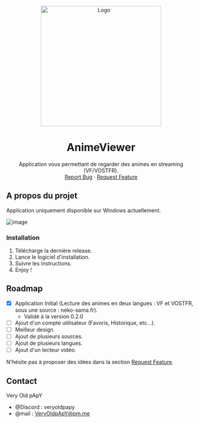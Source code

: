 <br />
<div align="center">
  <a href="https://github.com/VeryOldpApY/AnimeViewer">
    <img src="https://github.com/VeryOldpApY/AnimeViewer/assets/12466017/64298ee8-f549-4981-bf2c-303b1887d8f1" alt="Logo" width="320" height="320">
  </a>

<h1 align="center">AnimeViewer</h1>
  <p align="center">
    Application vous permettant de regarder des animes en streaming (VF/VOSTFR).
    <br />
    <a href="https://github.com/VeryOldpApY/AnimeViewer/issues">Report Bug</a>
    ·
    <a href="https://github.com/VeryOldpApY/AnimeViewer/issues">Request Feature</a>
  </p>
</div>


<!-- ABOUT THE PROJECT -->
## A propos du projet
Application uniquement disponible sur Windows actuellement.

![image](https://github.com/VeryOldpApY/AnimeViewer/assets/12466017/5f6285d3-0add-4bfc-ad75-9af6129506cf)

### Installation

1. Télécharge la dernière release.
2. Lance le logiciel d'installation.
3. Suivre les instructions.
4. Enjoy !

<!-- ROADMAP -->
## Roadmap

- [x] Application Initial (Lecture des animes en deux langues : VF et VOSTFR, sous une source : neko-sama.fr).
  - Validé à la version 0.2.0
- [ ] Ajout d'un compte utilisateur (Favoris, Historique, etc...).
- [ ] Meilleur design.
- [ ] Ajout de plusieurs sources.
- [ ] Ajout de plusieurs langues.
- [ ] Ajout d'un lecteur vidéo.
  
N'hésite pas à proposer des idées dans la section [Request Feature](https://github.com/VeryOldpApY/AnimeViewer/issues).

<!-- CONTACT -->
## Contact

Very Old pApY 
 - @Discord : veryoldpapy
 - @mail : VeryOldpApY@pm.me
